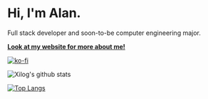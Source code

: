 <!-- <img src="https://xilog.xyz/img/logo-small.jpg" width="100" height="100"> -->

# Hi, I'm Alan.

Full stack developer and soon-to-be computer engineering major.

**[Look at my website for more about me!](https://alanr.me)**

[![ko-fi](https://www.ko-fi.com/img/githubbutton_sm.svg)](https://ko-fi.com/O5O22D6HD)

![Xilog's github stats](https://github-readme-stats.vercel.app/api?username=alanrme&show_icons=true&title_color=fff&text_color=fff&icon_color=fff&bg_color=0,1ec1c7,4e44b0)

[![Top Langs](https://github-readme-stats.vercel.app/api/top-langs/?username=alanrme&hide=ruby&layout=compact)](https://github.com/anuraghazra/github-readme-stats)

<!--
**XilogOfficial/XilogOfficial** is a ✨ _special_ ✨ repository because its `README.md` (this file) appears on your GitHub profile.

Here are some ideas to get you started:

- 🔭 I’m currently working on ...
- 🌱 I’m currently learning ...
- 👯 I’m looking to collaborate on ...
- 🤔 I’m looking for help with ...
- 💬 Ask me about ...
- 📫 How to reach me: ...
- 😄 Pronouns: ...
- ⚡ Fun fact: ...
-->

